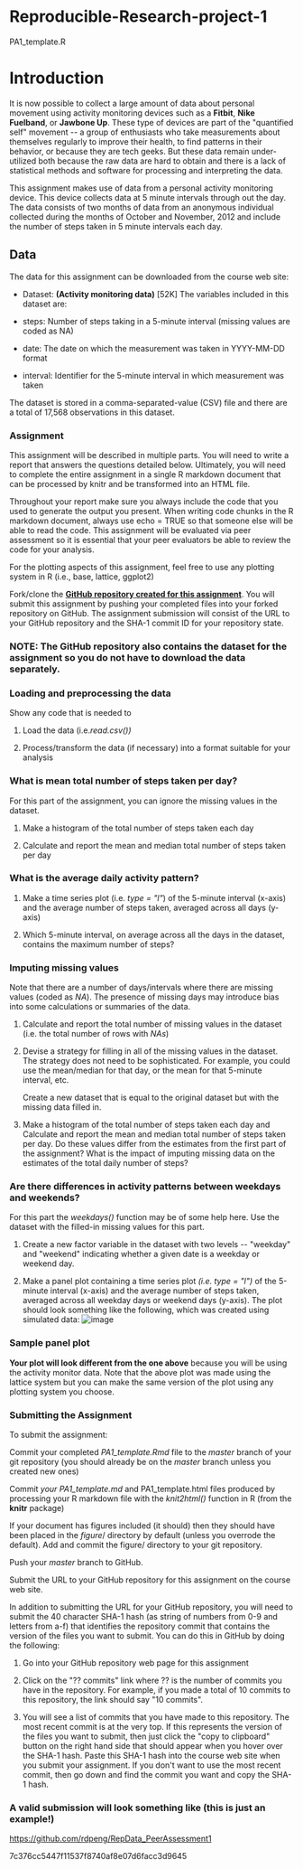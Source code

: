 # Reproducible-Research-project-1
PA1_template.R
# Introduction
It is now possible to collect a large amount of data about personal movement using activity monitoring devices such as a **Fitbit**, **Nike Fuelband**, or **Jawbone Up**. These type of devices are part of the "quantified self" movement -- a group of enthusiasts who take measurements about themselves regularly to improve their health, to find patterns in their behavior, or because they are tech geeks. But these data remain under-utilized both because the raw data are hard to obtain and there is a lack of statistical methods and software for processing and interpreting the data.

This assignment makes use of data from a personal activity monitoring device. This device collects data at 5 minute intervals through out the day. The data consists of two months of data from an anonymous individual collected during the months of October and November, 2012 and include the number of steps taken in 5 minute intervals each day.

## Data
The data for this assignment can be downloaded from the course web site:

* Dataset: **(Activity monitoring data)** [52K]
The variables included in this dataset are:

* steps: Number of steps taking in a 5-minute interval (missing values are coded as NA)

* date: The date on which the measurement was taken in YYYY-MM-DD format

* interval: Identifier for the 5-minute interval in which measurement was taken

The dataset is stored in a comma-separated-value (CSV) file and there are a total of 17,568 observations in this dataset.

### Assignment
This assignment will be described in multiple parts. You will need to write a report that answers the questions detailed below. Ultimately, you will need to complete the entire assignment in a single R markdown document that can be processed by knitr and be transformed into an HTML file.

Throughout your report make sure you always include the code that you used to generate the output you present. When writing code chunks in the R markdown document, always use echo = TRUE so that someone else will be able to read the code. This assignment will be evaluated via peer assessment so it is essential that your peer evaluators be able to review the code for your analysis.

For the plotting aspects of this assignment, feel free to use any plotting system in R (i.e., base, lattice, ggplot2)

Fork/clone the **[GitHub repository created for this assignment](https://github.com/rdpeng/RepData_PeerAssessment1)**. You will submit this assignment by pushing your completed files into your forked repository on GitHub. The assignment submission will consist of the URL to your GitHub repository and the SHA-1 commit ID for your repository state.

### NOTE: The GitHub repository also contains the dataset for the assignment so you do not have to download the data separately.

### Loading and preprocessing the data
Show any code that is needed to

1. Load the data (i.e.*read.csv())*

2. Process/transform the data (if necessary) into a format suitable for your analysis

### What is mean total number of steps taken per day?
For this part of the assignment, you can ignore the missing values in the dataset.

1. Make a histogram of the total number of steps taken each day

2. Calculate and report the mean and median total number of steps taken per day

### What is the average daily activity pattern?
1. Make a time series plot (i.e. *type = "l"*) of the 5-minute interval (x-axis) and the average number of steps taken, averaged across all days (y-axis)

2. Which 5-minute interval, on average across all the days in the dataset, contains the maximum number of steps?

### Imputing missing values
Note that there are a number of days/intervals where there are missing values (coded as *NA*). The presence of missing days may introduce bias into some calculations or summaries of the data.

1. Calculate and report the total number of missing values in the dataset (i.e. the total number of rows with *NAs*)

2. Devise a strategy for filling in all of the missing values in the dataset. The strategy does not need to be sophisticated. For example, you could use the mean/median for that day, or the mean for that 5-minute interval, etc.

   Create a new dataset that is equal to the original dataset but with the missing data filled in.

4. Make a histogram of the total number of steps taken each day and Calculate and report the mean and median total number of steps taken per day. Do these values differ from the estimates from the first part of the assignment? What is the impact of imputing missing data on the estimates of the total daily number of steps?

### Are there differences in activity patterns between weekdays and weekends?
For this part the *weekdays()* function may be of some help here. Use the dataset with the filled-in missing values for this part.

1. Create a new factor variable in the dataset with two levels -- "weekday" and "weekend" indicating whether a given date is a weekday or weekend day.

2. Make a panel plot containing a time series plot *(i.e. type = "l")* of the 5-minute interval (x-axis) and the average number of steps taken, averaged across all weekday days or weekend days (y-axis). The plot should look something like the following, which was created using simulated data:
   ![image](https://github.com/SonjaJanssen/Reproducible-Research-project-1/assets/123073089/2f7c8944-45a1-4eac-a12e-abe1d57f070f)


### Sample panel plot

**Your plot will look different from the one above** because you will be using the activity monitor data. Note that the above plot was made using the lattice system but you can make the same version of the plot using any plotting system you choose.

### **Submitting the Assignment**
To submit the assignment:

Commit your completed *PA1_template.Rmd* file to the *master* branch of your git repository (you should already be on the *master* branch unless you created new ones)

Commit *your PA1_template.md* and PA1_template.html files produced by processing your R markdown file with the *knit2html()* function in R (from the **knitr** package)

If your document has figures included (it should) then they should have been placed in the *figure*/ directory by default (unless you overrode the default). Add and commit the figure/ directory to your git repository.

Push your *master* branch to GitHub.

Submit the URL to your GitHub repository for this assignment on the course web site.

In addition to submitting the URL for your GitHub repository, you will need to submit the 40 character SHA-1 hash (as string of numbers from 0-9 and letters from a-f) that identifies the repository commit that contains the version of the files you want to submit. You can do this in GitHub by doing the following:

1. Go into your GitHub repository web page for this assignment

2. Click on the "?? commits" link where ?? is the number of commits you have in the repository. For example, if you made a total of 10 commits to this repository, the link should say "10 commits".

3. You will see a list of commits that you have made to this repository. The most recent commit is at the very top. If this represents the version of the files you want to submit, then just click the "copy to clipboard" button on the right hand side that should appear when you hover over the SHA-1 hash. Paste this SHA-1 hash into the course web site when you submit your assignment. If you don't want to use the most recent commit, then go down and find the commit you want and copy the SHA-1 hash.

### A valid submission will look something like (this is just an **example!**)

https://github.com/rdpeng/RepData_PeerAssessment1

7c376cc5447f11537f8740af8e07d6facc3d9645
